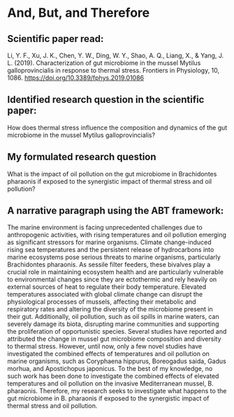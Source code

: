  # **And, But, and Therefore**

 ## **Scientific paper read:** 

Li, Y. F., Xu, J. K., Chen, Y. W., Ding, W. Y., Shao, A. Q., Liang, X., & Yang, J. L. (2019). 
Characterization of gut microbiome in the mussel Mytilus galloprovincialis in response to thermal 
stress. Frontiers in Physiology, 10, 1086. [https://doi.org/10.3389/fphys.2019.01086 ](https://doi.org/10.3389/fphys.2019.01086)

## **Identified research question in the scientific paper:** 
How does thermal stress influence the composition and dynamics of the gut microbiome in the mussel 
Mytilus galloprovincialis?

## **My formulated research question**
What is the impact of oil pollution on the gut microbiome in Brachidontes pharaonis if exposed to the synergistic 
impact of thermal stress and oil pollution?  

## **A narrative paragraph using the ABT framework:** 
The marine environment is facing unprecedented challenges due to anthropogenic activities, with 
rising temperatures and oil pollution emerging as significant stressors for marine organisms. Climate 
change-induced rising sea temperatures and the persistent release of hydrocarbons into marine 
ecosystems pose serious threats to marine organisms, particularly Brachidontes pharaonis. As sessile 
filter feeders, these bivalves play a crucial role in maintaining ecosystem health and are particularly 
vulnerable to environmental changes since they are ectothermic and rely heavily on external sources 
of heat to regulate their body temperature. Elevated temperatures associated with global climate 
change can disrupt the physiological processes of mussels, affecting their metabolic and respiratory 
rates and altering the diversity of the microbiome present in their gut. Additionally, oil pollution, such 
as oil spills in marine waters, can severely damage its biota, disrupting marine communities and 
supporting the proliferation of opportunistic species. Several studies have reported and attributed the 
change in mussel gut microbiome composition and diversity to thermal stress. However, until now, 
only a few novel studies have investigated the combined effects of temperatures and oil pollution on 
marine organisms, such as Coryphaena hippurus, Boreogadus saida, Gadus morhua, and 
Apostichopus japonicus. To the best of my knowledge, no such work has been done to investigate the 
combined effects of elevated temperatures and oil pollution on the invasive Mediterranean mussel, 
B. pharaonis. Therefore, my research seeks to investigate what happens to the gut microbiome in B. 
pharaonis if exposed to the synergistic impact of thermal stress and oil pollution.